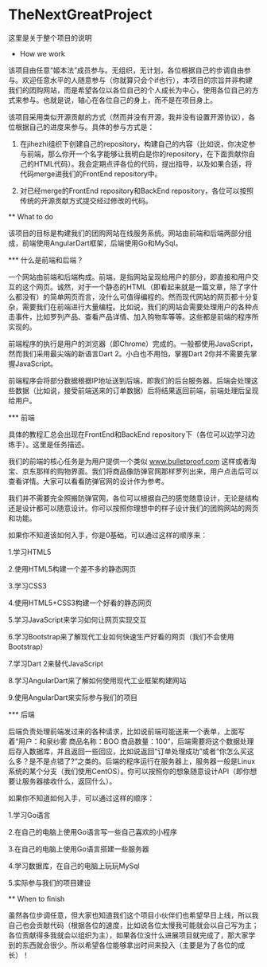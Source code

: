 # TheNextGreatProject
这里是关于整个项目的说明

* How we work

该项目由任意“姬本法”成员参与。无组织，无计划，各位根据自己的步调自由参与。欢迎任意水平的人随意参与（你就算只会个if也行），本项目的宗旨并非构建我们的团购网站，而是希望各位以各位自己的个人成长为中心，使用各位自己的方式来参与。也就是说，轴心在各位自己的身上，而不是在项目身上。

该项目采用类似开源贡献的方式（然而并没有开源，我并没有设置开源协议），各位根据自己的进度来参与。具体的参与方式是：

1. 在jihezhi组织下创建自己的repository，构建自己的内容（比如说，你决定参与前端，那么你开一个名字能够让我明白是你的repository，在下面贡献你自己的HTML代码）。我会定期点评各位的代码，提出指导，以及如果合适，将代码merge进我们的FrontEnd repository中。

2. 对已经merge的FrontEnd repository和BackEnd repository，各位可以按照传统的开源贡献方式提交经过修改的代码。

** What to do

该项目的目标是构建我们的团购网站在线服务系统。网站由前端和后端两部分组成，前端使用AngularDart框架，后端使用Go和MySql。

*** 什么是前端和后端？

一个网站由前端和后端构成。前端，是指网站呈现给用户的部分，即直接和用户交互的这个网页。诚然，对于一个静态的HTML（即看起来就是一篇文章，除了字什么都没有）的简单网页而言，没什么可值得编程的。然而现代网站的网页都十分复杂，需要我们在前端进行大量编程。比如说，我们的网站会需要处理用户的各种点击事件，比如罗列产品、查看产品详情、加入购物车等等。这些都是前端的程序所实现的。

前端程序的执行是用户的浏览器（即Chrome）完成的。一般都使用JavaScript，然而我们采用最尖端的新语言Dart 2。小白也不用怕，掌握Dart 2你并不需要先掌握JavaScript。

前端程序会将部分数据根据IP地址送到后端，即我们的后台服务器。后端会处理这些数据（比如说，接受前端送来的订单数据）后将结果返回前端，前端处理后呈现给用户。

*** 前端

具体的教程汇总会出现在FrontEnd和BackEnd repository下（各位可以边学习边练手）。这里是任务描述。

我们的前端的核心任务是为用户提供一个类似 www.bulletproof.com 这样或者淘宝、京东那样的购物界面。我们将商品像防弹官网那样罗列出来，用户点击后可以查看详情。大家可以看看防弹官网的设计作为参考。

我们并不需要完全照搬防弹官网，各位可以根据自己的感觉随意设计，无论是结构还是设计都可以随意设计。你可以按照你理想中的样子设计我们的团购网站的网页和功能。

如果你不知道该如何入手，你是0基础，可以通过这样的顺序来：

1.学习HTML5

2.使用HTML5构建一个差不多的静态网页

3.学习CSS3

4.使用HTML5+CSS3构建一个好看的静态网页

5.学习JavaScript来学习如何让网页实现交互

6.学习Bootstrap来了解现代工业如何快速生产好看的网页（我们不会使用Bootstrap）

7.学习Dart 2来替代JavaScript

8.学习AngularDart来了解如何使用现代工业框架构建网站

9.使用AngularDart来实际参与我们的项目

*** 后端

后端负责处理前端发过来的各种请求，比如说前端可能送来一个表单，上面写着“用户：和泉纱雾 商品名称：BOO 商品数量：100”，后端需要将这个数据处理后存入数据库，并且返回一些回应，比如说返回“订单处理成功”或者“你怎么买这么多？是不是点错了?”之类的。后端的程序运行在服务器上，服务器一般是Linux系统的某个分支（我们使用CentOS）。你可以按照你的想象随意设计API（即你想要让服务器接收什么，返回什么）。

如果你不知道如何入手，可以通过这样的顺序：

1.学习Go语言

2.在自己的电脑上使用Go语言写一些自己喜欢的小程序

3.在自己的电脑上使用Go语言搭建一些服务器

4.学习数据库，在自己的电脑上玩玩MySql

5.实际参与我们的项目建设

** When to finish

虽然各位步调任意，但大家也知道我们这个项目小伙伴们也希望早日上线，所以我自己也会贡献代码（根据各位的速度，比如说各位太慢我可能就会以自己写为主；各位贡献得多我就会以组织为主），如果各位没什么进展项目就完成了，那大家学到的东西就会很少。所以希望各位能够拿出时间来投入（主要是为了各位的成长）！
